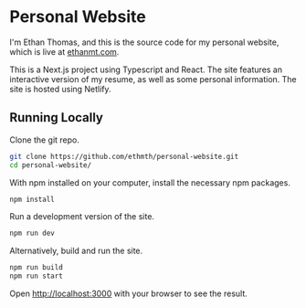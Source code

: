 # Personal Website

I'm Ethan Thomas, and this is the source code for my personal website, which is live at [ethanmt.com](https://www.ethanmt.com/).

This is a Next.js project using Typescript and React. The site features an interactive version of my resume, as well as some personal information. The site is hosted using Netlify.

## Running Locally

Clone the git repo.

```sh
git clone https://github.com/ethmth/personal-website.git
cd personal-website/
```

With npm installed on your computer, install the necessary npm packages.

```sh
npm install
```

Run a development version of the site.

```sh
npm run dev
```

Alternatively, build and run the site.

```sh
npm run build
npm run start
```

Open [http://localhost:3000](http://localhost:3000) with your browser to see the result.
